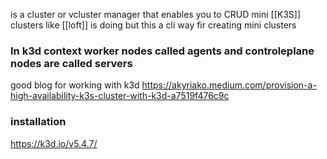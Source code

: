is a cluster or vcluster manager that enables you to CRUD mini [[K3S]] clusters like [[loft]] is doing but this a cli way fir creating mini clusters 

### In k3d context worker nodes called agents and controleplane nodes are called servers

good blog for working with k3d  https://akyriako.medium.com/provision-a-high-availability-k3s-cluster-with-k3d-a7519f476c9c


### installation 
https://k3d.io/v5.4.7/